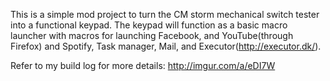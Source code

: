 This is a simple mod project to turn the CM storm mechanical switch tester into a functional keypad. The keypad will function as a basic macro launcher with macros for launching Facebook, and YouTube(through Firefox) and Spotify, Task manager, Mail, and Executor(http://executor.dk/). 

Refer to my build log for more details: http://imgur.com/a/eDI7W